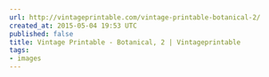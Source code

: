 ```yaml
---
url: http://vintageprintable.com/vintage-printable-botanical-2/
created_at: 2015-05-04 19:53 UTC
published: false
title: Vintage Printable - Botanical, 2 | Vintageprintable
tags:
- images
---
```



